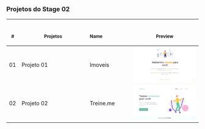 ### Projetos do Stage 02 
 <table>
    <thead>
        <tr>
            <th align="center">
                <img width="20" height="1"> 
                <p>
                    <small>#</small>
                </p>
            </th>
            <th align="center">
                <img width="300" height="1"> 
                <p> 
                    <small>
                      Projetos
                    </small>
                </p>
            </th>
            <th align="left">
                <img width="140" height="1">
                <p align="left"> 
                    <small>
                     Name
                    </small>
                </p>
            </th>
            <th align="center">
                <img width="201" height="1">
                <p align="center"> 
                    <small>
                      Preview
                    </small>
                </p>
            </th>
        </tr>
    </thead>
    <tbody>
        <tr>
            <td>01</td>
            <td>Projeto 01</td>
            <td>Imoveis</td>
            <td align="center">
            <a href="#"><img width="300px" src="./Projeto 01/.github/preview.png" /></a></td>
        </tr>
        <tr>
            <td>02</td>
            <td>Projeto 02</td>
            <td>Treine.me</td>
            <td align="center"><a href="#"><img width="300px" src="./Projeto 02/.github/preview.png" /></a></td>
        </tr>
</table></p>
